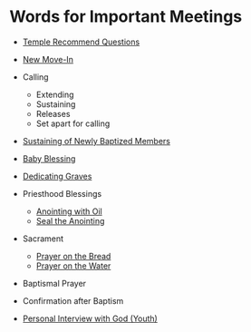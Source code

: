 # Words for Important Meetings
+ [Temple Recommend Questions](https://github.com/fataha801/wording/blob/main/temple-recommend.md)
+ [New Move-In](https://github.com/fataha801/wording/blob/main/new-move-in.md)
+ Calling
  + Extending
  + Sustaining
  + Releases 
  + Set apart for calling

+ [Sustaining of Newly Baptized Members](https://github.com/fataha801/wording/blob/main/newly-baptized.md)
+ [Baby Blessing](https://github.com/fataha801/wording/blob/main/baby-blessing.md)

+ [Dedicating Graves](https://github.com/fataha801/wording/blob/main/dedicating-graves.md)

+ Priesthood Blessings
  + [Anointing with Oil](https://github.com/fataha801/wording/blob/main/anointing-with-oil.md)
  + [Seal the Anointing](https://github.com/fataha801/wording/blob/main/seal-the-anointing.md)

+ Sacrament
  + [Prayer on the Bread](https://github.com/fataha801/wording/blob/main/prayer-on-the-bread.md)
  + [Prayer on the Water](https://github.com/fataha801/wording/blob/main/prayer-on-the-water.md)
+ Baptismal Prayer
+ Confirmation after Baptism

+ [Personal Interview with God (Youth)](https://github.com/fataha801/wording/blob/main/personal-interview.md)
